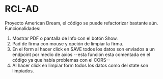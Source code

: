 # RCL-AD
Proyecto American Dream, el código se puede refactorizar bastante aún.
Funcionalidades:
1. Mostrar PDF o pantalla de Info con el botón Show.
2. Pad de firma con mouse y opción de limpiar la firma.
3. En el form al hacer click en SAVE todos los datos son enviados a un endpoint por medio de axios --esta función esta comentada en el código ya que había problemas con el CORS--
4. Al hacer click en limpiar form todos los datos como del state son limpiados.

